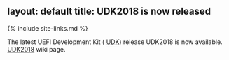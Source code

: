 layout: default
title: UDK2018 is now released 
---
{% include site-links.md %}

The latest UEFI Development Kit ( <a href="{{wiki}}/UDK" title="UDK"> UDK</a>) release UDK2018 is now available.
 <a href="{{wiki}}/UDK2018" title="UDK2018"> UDK2018</a> wiki page. 
